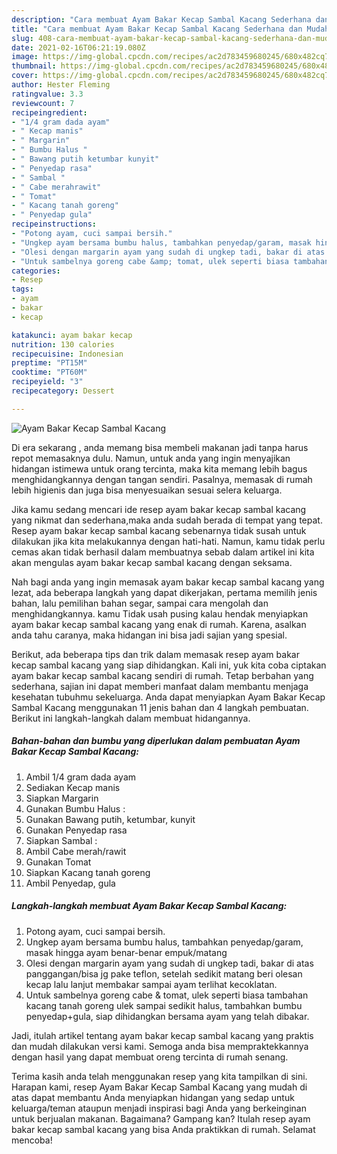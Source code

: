 ```yaml
---
description: "Cara membuat Ayam Bakar Kecap Sambal Kacang Sederhana dan Mudah Dibuat"
title: "Cara membuat Ayam Bakar Kecap Sambal Kacang Sederhana dan Mudah Dibuat"
slug: 408-cara-membuat-ayam-bakar-kecap-sambal-kacang-sederhana-dan-mudah-dibuat
date: 2021-02-16T06:21:19.080Z
image: https://img-global.cpcdn.com/recipes/ac2d783459680245/680x482cq70/ayam-bakar-kecap-sambal-kacang-foto-resep-utama.jpg
thumbnail: https://img-global.cpcdn.com/recipes/ac2d783459680245/680x482cq70/ayam-bakar-kecap-sambal-kacang-foto-resep-utama.jpg
cover: https://img-global.cpcdn.com/recipes/ac2d783459680245/680x482cq70/ayam-bakar-kecap-sambal-kacang-foto-resep-utama.jpg
author: Hester Fleming
ratingvalue: 3.3
reviewcount: 7
recipeingredient:
- "1/4 gram dada ayam"
- " Kecap manis"
- " Margarin"
- " Bumbu Halus "
- " Bawang putih ketumbar kunyit"
- " Penyedap rasa"
- " Sambal "
- " Cabe merahrawit"
- " Tomat"
- " Kacang tanah goreng"
- " Penyedap gula"
recipeinstructions:
- "Potong ayam, cuci sampai bersih."
- "Ungkep ayam bersama bumbu halus, tambahkan penyedap/garam, masak hingga ayam benar-benar empuk/matang"
- "Olesi dengan margarin ayam yang sudah di ungkep tadi, bakar di atas panggangan/bisa jg pake teflon, setelah sedikit matang beri olesan kecap lalu lanjut membakar sampai ayam terlihat kecoklatan."
- "Untuk sambelnya goreng cabe &amp; tomat, ulek seperti biasa tambahan kacang tanah goreng ulek sampai sedikit halus, tambahkan bumbu penyedap+gula, siap dihidangkan bersama ayam yang telah dibakar."
categories:
- Resep
tags:
- ayam
- bakar
- kecap

katakunci: ayam bakar kecap 
nutrition: 130 calories
recipecuisine: Indonesian
preptime: "PT15M"
cooktime: "PT60M"
recipeyield: "3"
recipecategory: Dessert

---
```



![Ayam Bakar Kecap Sambal Kacang](https://img-global.cpcdn.com/recipes/ac2d783459680245/680x482cq70/ayam-bakar-kecap-sambal-kacang-foto-resep-utama.jpg)

Di era  sekarang , anda memang bisa membeli makanan jadi tanpa harus repot memasaknya dulu. Namun, untuk anda yang ingin menyajikan hidangan istimewa untuk orang tercinta, maka kita memang lebih bagus menghidangkannya dengan tangan sendiri. Pasalnya, memasak di rumah lebih higienis dan juga bisa menyesuaikan sesuai selera keluarga.

Jika kamu sedang mencari ide resep ayam bakar kecap sambal kacang yang nikmat dan sederhana,maka anda sudah berada di tempat yang tepat. Resep ayam bakar kecap sambal kacang  sebenarnya tidak susah untuk dilakukan jika kita melakukannya dengan hati-hati. Namun, kamu tidak perlu cemas akan tidak berhasil dalam membuatnya 
sebab dalam artikel ini kita akan mengulas ayam bakar kecap sambal kacang dengan seksama.  



Nah bagi anda yang ingin memasak ayam bakar kecap sambal kacang yang lezat, ada beberapa langkah yang dapat dikerjakan, pertama memilih jenis bahan, lalu pemilihan bahan segar, sampai cara mengolah dan menghidangkannya. kamu Tidak usah pusing kalau hendak menyiapkan ayam bakar kecap sambal kacang yang enak di rumah. Karena, asalkan anda  tahu caranya, maka hidangan ini bisa jadi sajian yang spesial.

Berikut, ada beberapa tips dan trik dalam memasak resep ayam bakar kecap sambal kacang yang siap dihidangkan. Kali ini, yuk kita coba ciptakan ayam bakar kecap sambal kacang sendiri di rumah. Tetap berbahan yang sederhana, sajian ini dapat memberi manfaat dalam membantu menjaga kesehatan tubuhmu sekeluarga. Anda dapat menyiapkan Ayam Bakar Kecap Sambal Kacang menggunakan 11 jenis bahan dan 4 langkah pembuatan. Berikut ini langkah-langkah dalam membuat hidangannya.

<!--inarticleads1-->

##### Bahan-bahan dan bumbu yang diperlukan dalam pembuatan Ayam Bakar Kecap Sambal Kacang:

1. Ambil 1/4 gram dada ayam
1. Sediakan  Kecap manis
1. Siapkan  Margarin
1. Gunakan  Bumbu Halus :
1. Gunakan  Bawang putih, ketumbar, kunyit
1. Gunakan  Penyedap rasa
1. Siapkan  Sambal :
1. Ambil  Cabe merah/rawit
1. Gunakan  Tomat
1. Siapkan  Kacang tanah goreng
1. Ambil  Penyedap, gula




<!--inarticleads2-->

##### Langkah-langkah membuat Ayam Bakar Kecap Sambal Kacang:

1. Potong ayam, cuci sampai bersih.
1. Ungkep ayam bersama bumbu halus, tambahkan penyedap/garam, masak hingga ayam benar-benar empuk/matang
1. Olesi dengan margarin ayam yang sudah di ungkep tadi, bakar di atas panggangan/bisa jg pake teflon, setelah sedikit matang beri olesan kecap lalu lanjut membakar sampai ayam terlihat kecoklatan.
1. Untuk sambelnya goreng cabe &amp; tomat, ulek seperti biasa tambahan kacang tanah goreng ulek sampai sedikit halus, tambahkan bumbu penyedap+gula, siap dihidangkan bersama ayam yang telah dibakar.




Jadi, itulah artikel tentang  ayam bakar kecap sambal kacang  yang praktis dan mudah dilakukan versi kami. Semoga anda bisa mempraktekkannya dengan hasil yang dapat membuat oreng tercinta di rumah senang. 

Terima kasih anda telah menggunakan resep yang kita tampilkan di sini. Harapan kami, resep  Ayam Bakar Kecap Sambal Kacang yang mudah di atas dapat membantu Anda menyiapkan hidangan yang sedap untuk keluarga/teman ataupun menjadi inspirasi bagi Anda yang berkeinginan untuk berjualan makanan. Bagaimana? Gampang kan? Itulah resep ayam bakar kecap sambal kacang yang bisa Anda praktikkan di rumah. Selamat mencoba!

